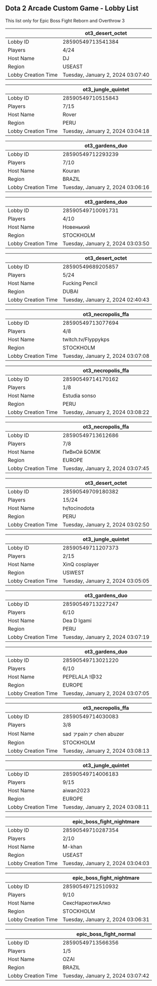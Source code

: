 ## Dota 2 Arcade Custom Game - Lobby List

This list only for Epic Boss Fight Reborn and Overthrow 3

|  | ot3_desert_octet |
| ------ | ------ |
| Lobby ID | 28590549713541384 |
| Players | 4/24 |
| Host Name | DJ |
| Region | USEAST |
| Lobby Creation Time | Tuesday, January 2, 2024 03:07:40 |


|  | ot3_jungle_quintet |
| ------ | ------ |
| Lobby ID | 28590549710515843 |
| Players | 7/15 |
| Host Name | Rover |
| Region | PERU |
| Lobby Creation Time | Tuesday, January 2, 2024 03:04:18 |


|  | ot3_gardens_duo |
| ------ | ------ |
| Lobby ID | 28590549712293239 |
| Players | 7/10 |
| Host Name | Kouran |
| Region | BRAZIL |
| Lobby Creation Time | Tuesday, January 2, 2024 03:06:16 |


|  | ot3_gardens_duo |
| ------ | ------ |
| Lobby ID | 28590549710091731 |
| Players | 4/10 |
| Host Name | Новенький |
| Region | STOCKHOLM |
| Lobby Creation Time | Tuesday, January 2, 2024 03:03:50 |


|  | ot3_desert_octet |
| ------ | ------ |
| Lobby ID | 28590549689205857 |
| Players | 5/24 |
| Host Name | Fucking Pencil |
| Region | DUBAI |
| Lobby Creation Time | Tuesday, January 2, 2024 02:40:43 |


|  | ot3_necropolis_ffa |
| ------ | ------ |
| Lobby ID | 28590549713077694 |
| Players | 4/8 |
| Host Name | twitch.tv/Flyppykps |
| Region | STOCKHOLM |
| Lobby Creation Time | Tuesday, January 2, 2024 03:07:08 |


|  | ot3_necropolis_ffa |
| ------ | ------ |
| Lobby ID | 28590549714170162 |
| Players | 1/8 |
| Host Name | Estudia sonso |
| Region | PERU |
| Lobby Creation Time | Tuesday, January 2, 2024 03:08:22 |


|  | ot3_necropolis_ffa |
| ------ | ------ |
| Lobby ID | 28590549713612686 |
| Players | 7/8 |
| Host Name | ПиВнОй БОМЖ |
| Region | EUROPE |
| Lobby Creation Time | Tuesday, January 2, 2024 03:07:45 |


|  | ot3_desert_octet |
| ------ | ------ |
| Lobby ID | 28590549709180382 |
| Players | 15/24 |
| Host Name | tv/tocinodota |
| Region | PERU |
| Lobby Creation Time | Tuesday, January 2, 2024 03:02:50 |


|  | ot3_jungle_quintet |
| ------ | ------ |
| Lobby ID | 28590549711207373 |
| Players | 2/15 |
| Host Name | XinQ cosplayer |
| Region | USWEST |
| Lobby Creation Time | Tuesday, January 2, 2024 03:05:05 |


|  | ot3_gardens_duo |
| ------ | ------ |
| Lobby ID | 28590549713227247 |
| Players | 6/10 |
| Host Name | Dea D Igami |
| Region | PERU |
| Lobby Creation Time | Tuesday, January 2, 2024 03:07:19 |


|  | ot3_gardens_duo |
| ------ | ------ |
| Lobby ID | 28590549713021220 |
| Players | 6/10 |
| Host Name | PEPELALA !@32 |
| Region | EUROPE |
| Lobby Creation Time | Tuesday, January 2, 2024 03:07:05 |


|  | ot3_necropolis_ffa |
| ------ | ------ |
| Lobby ID | 28590549714030083 |
| Players | 3/8 |
| Host Name | sad ァpainァ chen abuzer |
| Region | STOCKHOLM |
| Lobby Creation Time | Tuesday, January 2, 2024 03:08:13 |


|  | ot3_jungle_quintet |
| ------ | ------ |
| Lobby ID | 28590549714006183 |
| Players | 9/15 |
| Host Name | aiwan2023 |
| Region | EUROPE |
| Lobby Creation Time | Tuesday, January 2, 2024 03:08:11 |


|  | epic_boss_fight_nightmare |
| ------ | ------ |
| Lobby ID | 28590549710287354 |
| Players | 2/10 |
| Host Name | M-khan |
| Region | USEAST |
| Lobby Creation Time | Tuesday, January 2, 2024 03:04:03 |


|  | epic_boss_fight_nightmare |
| ------ | ------ |
| Lobby ID | 28590549712510932 |
| Players | 9/10 |
| Host Name | СексНаркотикАлко |
| Region | STOCKHOLM |
| Lobby Creation Time | Tuesday, January 2, 2024 03:06:31 |


|  | epic_boss_fight_normal |
| ------ | ------ |
| Lobby ID | 28590549713566356 |
| Players | 1/5 |
| Host Name | OZAI |
| Region | BRAZIL |
| Lobby Creation Time | Tuesday, January 2, 2024 03:07:42 |


